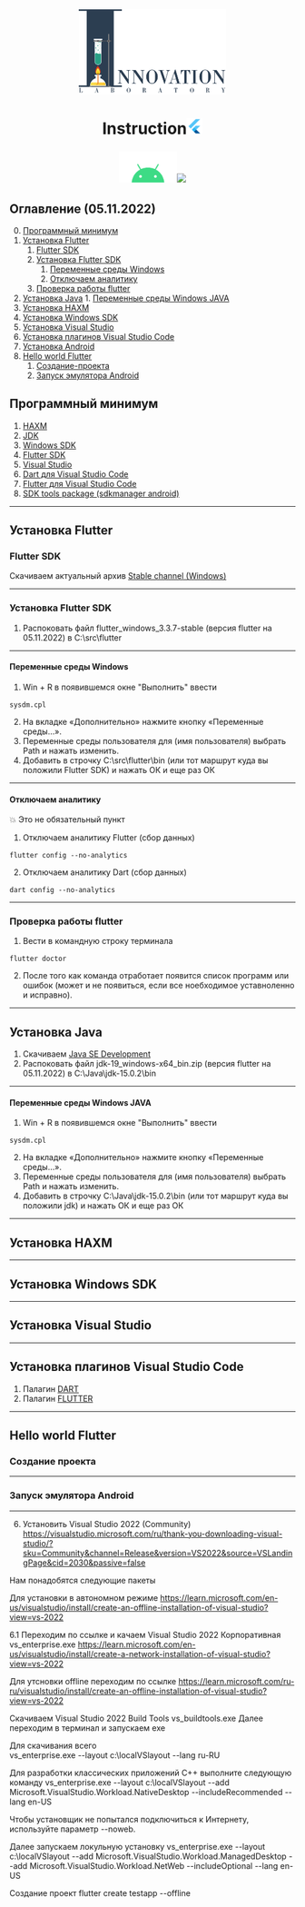 
<div align="center"><img src="./images/InnoLab.png" height="150"/></div>
<h1 align="center">Instruction<img src="./images/flutter.png" height="28"/></h1>
<h3 align="center"><img src="./images/Android.png" height="55"/><img src="https://seeklogo.com/images/W/windows-11-icon-logo-6C39629E45-seeklogo.com.png" height="55"/></h3>


## Оглавление (05.11.2022)

0. [Программный минимум](#Программный-минимум)
1. [Установка Flutter](#Установка-Flutter)
    1. [Flutter SDK](#Flutter-SDK)
    2. [Установка Flutter SDK](#Установка-Flutter-SDK)
        1. [Переменные среды Windows](#Переменные-среды-Windows)
        2. [Отключаем аналитику](#Отключаем-аналитику)
    3. [Проверка работы flutter](#Проверка-работы-flutter)
2. [Установка Java](#Установка-Java)
        1. [Переменные среды Windows JAVA](#Переменные-среды-Windows-JAVA)
3. [Установка HAXM](#Установка-HAXM)
4. [Установка Windows SDK](#Установка-Windows-SDK)
5. [Установка Visual Studio](#Установка-Visual-Studio)
6. [Установка плагинов Visual Studio Code](#Установка-плагинов-Visual-Studio-Code)
7. [Установка Android](#Установка-Android)
8. [Hello world Flutter](#Hello-world-Flutter)
    1. [Создание-проекта](#Cоздание-проекта)
    2. [Запуск эмулятора Android](#Запуск-эмулятора-Android)

## Программный минимум

1. <a href="https://developer.tizen.org/development/tizen-studio/download/installing-tizen-studio/hardware-accelerated-execution-manager" target="_blank">HAXM</a>
2. <a href="https://www.oracle.com/java/technologies/downloads/" target="_blank">JDK</a>
3. <a href="https://www.oracle.com/java/technologies/downloads/" target="_blank">Windows SDK</a>
4. <a href="https://docs.flutter.dev/development/tools/sdk/releases" target="_blank">Flutter SDK </a>
5. <a href="https://visualstudio.microsoft.com/ru/thank-you-downloading-visual-studio/?sku=Community&channel=Release&version=VS2022&source=VSLandingPage&cid=2030&passive=false" target="_blank">Visual Studio</a>
6. <a href="https://marketplace.visualstudio.com/items?itemName=Dart-Code.dart-code" target="_blank">Dart для Visual Studio Code</a>
7. <a href="https://marketplace.visualstudio.com/items?itemName=Dart-Code.flutter" target="_blank">Flutter для Visual Studio Code</a>
8. <a href="https://developer.android.com/studio" target="_blank">SDK tools package (sdkmanager android)</a>
____

## Установка Flutter

### Flutter SDK

Скачиваем актуальный архив <a href="https://docs.flutter.dev/development/tools/sdk/releases">Stable channel (Windows)</a> 
____
### Установка Flutter SDK

 1. Распоковать файл flutter_windows_3.3.7-stable (версия flutter на 05.11.2022) в C:\src\flutter
____
#### Переменные среды Windows

 1. Win + R в появившемся окне "Выполнить" ввести 
 ```
 sysdm.cpl
 ```
 2. На вкладке «Дополнительно» нажмите кнопку «Переменные среды…».
 3. Переменные среды пользователя для (имя пользователя) выбрать Path и нажать изменить.
 4. Добавить в строчку C:\src\flutter\bin (или тот маршрут куда вы положили Flutter SDK) и нажать ОК и еще раз ОК
____
#### Отключаем аналитику

:boom: Это не обязательный  пункт
 1. Отключаем аналитику Flutter (сбор данных)
 ```
 flutter config --no-analytics
 ```
  2. Отключаем аналитику Dart (сбор данных)
 ```
 dart config --no-analytics
 ```
____
### Проверка работы flutter
 
 1. Вести в командную строку терминала 
 ```
 flutter doctor
 ```
 2. После того как команда отработает появится список программ или ошибок (может и не появиться, если все ноебходимое уставноленно и исправно).
____
## Установка Java

1. Скачиваем <a href="https://www.oracle.com/java/technologies/downloads/" target="_blank">Java SE Development</a>
2. Распоковать файл jdk-19_windows-x64_bin.zip (версия flutter на 05.11.2022) в C:\Java\jdk-15.0.2\bin
____
#### Переменные среды Windows JAVA

 1. Win + R в появившемся окне "Выполнить" ввести 
 ```
 sysdm.cpl
 ```
 2. На вкладке «Дополнительно» нажмите кнопку «Переменные среды…».
 3. Переменные среды пользователя для (имя пользователя) выбрать Path и нажать изменить.
 4. Добавить в строчку C:\Java\jdk-15.0.2\bin (или тот маршрут куда вы положили jdk) и нажать ОК и еще раз ОК
____
## Установка HAXM


____
## Установка Windows SDK


____
## Установка Visual Studio


____
## Установка плагинов Visual Studio Code

1. Палагин <a href="https://marketplace.visualstudio.com/items?itemName=Dart-Code.dart-code" target="_blank">DART</a>
2. Палагин <a href="https://marketplace.visualstudio.com/items?itemName=Dart-Code.dart-code" target="_blank">FLUTTER</a>
____
## Hello world Flutter

### Создание проекта


____
### Запуск эмулятора Android


____


 6. Установить Visual Studio 2022 (Community)
 https://visualstudio.microsoft.com/ru/thank-you-downloading-visual-studio/?sku=Community&channel=Release&version=VS2022&source=VSLandingPage&cid=2030&passive=false

Нам понадобятся следующие пакеты

Для установки в автономном режиме 
https://learn.microsoft.com/en-us/visualstudio/install/create-an-offline-installation-of-visual-studio?view=vs-2022

6.1 Переходим по ссылке и качаем Visual Studio 2022 Корпоративная vs_enterprise.exe
https://learn.microsoft.com/en-us/visualstudio/install/create-a-network-installation-of-visual-studio?view=vs-2022


Для утсновки offline переходим по ссылке
https://learn.microsoft.com/ru-ru/visualstudio/install/create-an-offline-installation-of-visual-studio?view=vs-2022

Скачиваем Visual Studio 2022 Build Tools vs_buildtools.exe
Далее переходим в терминал и запускаем exe

Для скачивания всего \
vs_enterprise.exe --layout c:\localVSlayout --lang ru-RU

Для разработки классических приложений C++ выполните следующую команду
vs_enterprise.exe --layout c:\localVSlayout --add Microsoft.VisualStudio.Workload.NativeDesktop --includeRecommended --lang en-US

Чтобы установщик не попытался подключиться к Интернету, используйте параметр --noweb.

Далее запускаем локульную установку
vs_enterprise.exe --layout c:\localVSlayout --add Microsoft.VisualStudio.Workload.ManagedDesktop --add Microsoft.VisualStudio.Workload.NetWeb --includeOptional --lang en-US

 Создание проект flutter create testapp --offline
